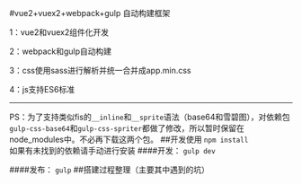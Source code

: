 #vue2+vuex2+webpack+gulp 自动构建框架

1：vue2和vuex2组件化开发

2：webpack和gulp自动构建

3：css使用sass进行解析并统一合并成app.min.css

4：js支持ES6标准


---
PS：为了支持类似fis的`__inline`和`__sprite`语法（base64和雪碧图），对依赖包`gulp-css-base64`和`gulp-css-spriter`都做了修改，所以暂时保留在node_modules中。不必再下载这两个包。
##开发使用
`npm install`  
如果有未找到的依赖请手动进行安装
####开发：
`gulp dev`

####发布：
`gulp`
##搭建过程整理（主要其中遇到的坑）
